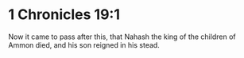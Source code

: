 # 1 Chronicles 19:1

Now it came to pass after this, that Nahash the king of the children of Ammon died, and his son reigned in his stead.